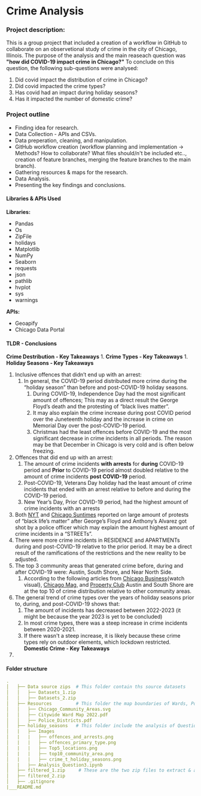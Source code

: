 # Crime Analysis

### Project description:
This is a group project that included a creation of a workflow in GitHub to collaborate on an observetional study of crime in the city of Chicago, Illinois. The purpose of the analysis and the main reaseach question was **"how did COVID-19 impact crime in Chicago?"** To conclude on this question, the following sub-questions were analysed: 
1. Did covid impact the distribution of crime in Chicago?
2. Did covid impacted the crime types?
3. Has covid had an impact during holiday seasons?
4. Has it impacted the number of domestic crime?

### Project outline
* Finding idea for research.
* Data Collection - APIs and CSVs. 
* Data preperation, cleaning, and manipulation. 
* GitHub workflow creation (workflow planning and implementation -> Methods? How to collaborate? What files should/n't be included etc.., creation of feature branches, merging the feature branches to the main branch). 
* Gathering resources & maps for the research. 
* Data Analysis. 
* Presenting the key findings and conclusions. 

#### Libraries & APIs Used
**Libraries:**
* Pandas
* Os
* ZipFile
* holidays
* Matplotlib
* NumPy 
* Seaborn 
* requests 
* json
* pathlib
* hvplot
* sys
* warnings

**APIs:**
* Geoapify
* Chicago Data Portal


#### TLDR - Conclusions
**Crime Destribution - Key Takeaways**
1. 
**Crime Types - Key Takeaways**
1. 
**Holiday Seasons - Key Takeaways**
1. Inclusive offences that didn’t end up with an arrest:
    1. In general, the COVID-19 period distributed more crime during the “holiday season” than before and post-COVID-19 holiday seasons. 
        1. During COVID-19, Independence Day had the most significant amount of offences; This may as a direct result the George Floyd’s death and the protesting of “black lives matter”.
        2. It may also explain the crime increase during post COVID period over the Juneteenth holiday and the increase in crime on Memorial Day over the post-COVID-19 period.
        3. Christmas had the least offences before COVID-19 and the most significant decrease in crime incidents in all periods. The reason may be that December in Chicago is very cold and is often below freezing. 
2. Offences that did end up with an arrest:
    1. The amount of crime incidents **with arrests** for **during** COVID-19 period and **Prior** to COVID-19 period almost doubled relative to the amount of crime incidents **post COVID-19** period.
    2. Post-COVID-19, Veterans Day holiday had the least amount of crime incidents that ended with an arrest relative to before and during the COVID-19 period.
    3. New Year’s Day, Prior COVID-19 period, had the highest amount of crime incidents with an arrests 
3. Both [NYT](https://www.nytimes.com/article/george-floyd-protests-timeline.html) and [Chicago Suntimes](https://chicago.suntimes.com/news/2021/5/25/22419345/protests-chicago-george-floyd-anniversary-black-latino-unity-racial-reckoning) reported on large amount of protests of “black life’s matter” after George’s Floyd and Anthony’s Alvarez got shot by a police officer which may explain the amount highest amount of crime incidents in a “STREETs”.
4. There were more crime incidents in RESIDENCE and APARTMENTs during and post-COVID-19 relative to the prior period. It may be a direct result of the ramifications of the restrictions and the new reality to be adjusted. 
5. The top 3 community areas that generated crime before, during and after COVID-19 were: Austin, South Shore, and Near North Side. 
    1. According to the following articles from [Chicago Business](https://www.chicagobusiness.com/crains-forum-safer-chicago/chicago-violence-problem-debate-safety-inequality#:~:text=is%20in%20crisis.%22-,Watch%20how%20the%20homicide%20rate%20changes%20over%20time,-A%20Flourish%20data){watch visual}, [Chicago Mag](https://www.chicagomag.com/city-life/july-2012/austin-chicagos-deadliest-neighborhood/), and [Property Club](https://propertyclub.nyc/article/most-dangerous-neighborhoods-in-chicago#:~:text=Austin%20is%20another%20one%20of,and%2020th%20in%20property%20crime.) Austin and South Shore are at the top 10 of crime distribution relative to other community areas.
6. The general trend of crime types over the years of holiday seasons prior to, during, and post-COVID-19 shows that:
    1. The amount of incidents has decreased between 2022-2023 (it might be because the year 2023 is yet to be concluded)
    2. In most crime types, there was a steep increase in crime incidents between 2020-2021.
    3. If there wasn't a steep increase, it is likely because these crime types rely on outdoor elements, which lockdown restricted. 
**Domestic Crime - Key Takeaways**
1. 

#### Folder structure
``` yml
.
│   ├── Data source zips  # This folder contain ths source datasets           
│   │   ├── Datasets_1.zip                        
│   │   ├── Datasets_2.zip 
│   ├── Resources         # This folder the map boundaries of Wards, Police destricts, and community areas          
│   │   ├── Chicago_Community_Areas.svg                       
│   │   ├── Citywide Ward Map 2022.pdf
│   │   ├── Police_Districts.pdf
│   ├── holiday_seasons   # This folder include the analysis of Question 3 and the charts images
│   |   ├── Images
│   |   |   ├── offences_and_arrests.png
│   |   |   ├── offences_primary_type.png
│   |   |   ├── Top5_locations.png
│   |   |   ├── top10_community_area.png
│   |   |   ├── crime_t_holiday_seasons.png
│   |   ├── Analysis_Question3.ipynb
│   ├── filtered_1.zip     # These are the two zip files to extract & append the clean dataset. 
│   ├── filtered_2.zip
│   ├── .gitignore            
|___README.md
``` 
